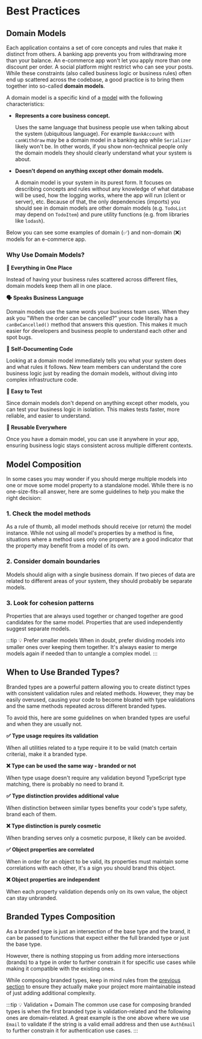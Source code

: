 # Best Practices

## Domain Models

Each application contains a set of core concepts and rules that make it distinct from others. A banking app prevents you from withdrawing more than your balance. An e-commerce app won't let you apply more than one discount per order. A social platform might restrict who can see your posts. While these constraints (also called business logic or business rules) often end up scattered across the codebase, a good practice is to bring them together into so-called **domain models**.

A domain model is a specific kind of a [model](/docs/model/index#what-is-a-model) with the following characteristics:

- **Represents a core business concept.**

  Uses the same language that business people use when talking about the system (ubiquitous language). For example `BankAccount` with `canWithdraw` may be a domain model in a banking app while `Serializer` likely won't be. In other words, if you show non-technical people only the domain models they should clearly understand what your system is about.

- **Doesn't depend on anything except other domain models.**

  A domain model is your system in its purest form. It focuses on describing concepts and rules without any knowledge of what database will be used, how the logging works, where the app will run (client or server), etc. Because of that, the only dependencies (imports) you should see in domain models are other domain models (e.g. `TodoList` may depend on `TodoItem`) and pure utility functions (e.g. from libraries like `lodash`).

Below you can see some examples of domain (✅) and non-domain (❌) models for an e-commerce app.

<!--@include: ./snippets/best-practices/domain-models/index.md-->

### Why Use Domain Models?

**🎯 Everything in One Place**

Instead of having your business rules scattered across different files, domain models keep them all in one place.

**🗣️ Speaks Business Language**

Domain models use the same words your business team uses. When they ask you "When the order can be cancelled?" your code literally has a `canBeCancelled()` method that answers this question. This makes it much easier for developers and business people to understand each other and spot bugs.

**📖 Self-Documenting Code**

Looking at a domain model immediately tells you what your system does and what rules it follows. New team members can understand the core business logic just by reading the domain models, without diving into complex infrastructure code.

**🧪 Easy to Test**

Since domain models don't depend on anything except other models, you can test your business logic in isolation. This makes tests faster, more reliable, and easier to understand.

**🔄 Reusable Everywhere**

Once you have a domain model, you can use it anywhere in your app, ensuring business logic stays consistent across multiple different contexts.

## Model Composition

In some cases you may wonder if you should merge multiple models into one or move some model property to a standalone model. While there is no one-size-fits-all answer, here are some guidelines to help you make the right decision:

### 1. Check the model methods

As a rule of thumb, all model methods should receive (or return) the model instance. While not using all model's properties by a method is fine, situations where a method uses only one property are a good indicator that the property may benefit from a model of its own.

<!--@include: ./snippets/best-practices/check-model-methods/index.md-->

### 2. Consider domain boundaries

Models should align with a single business domain. If two pieces of data are related to different areas of your system, they should probably be separate models.

<!--@include: ./snippets/best-practices/domain-boundaries/index.md-->

### 3. Look for cohesion patterns

Properties that are always used together or changed together are good candidates for the same model. Properties that are used independently suggest separate models.

<!--@include: ./snippets/best-practices/cohesion-patterns/index.md-->

:::tip 💡 Prefer smaller models
When in doubt, prefer dividing models into smaller ones over keeping them together. It's always easier to merge models again if needed than to untangle a complex model.
:::

## When to Use Branded Types?

Branded types are a powerful pattern allowing you to create distinct types with consistent validation rules and related methods. However, they may be easily overused, causing your code to become bloated with type validations and the same methods repeated across different branded types.

To avoid this, here are some guidelines on when branded types are useful and when they are usually not.

**✅ Type usage requires its validation**

When all utilities related to a type require it to be valid (match certain criteria), make it a branded type.

<!--@include: ./snippets/best-practices/branded-types/validation-required.md-->

**❌ Type can be used the same way - branded or not**

When type usage doesn't require any validation beyond TypeScript type matching, there is probably no need to brand it.

<!--@include: ./snippets/best-practices/branded-types/validation-non-required.md-->

**✅ Type distinction provides additional value**

When distinction between similar types benefits your code's type safety, brand each of them.

<!--@include: ./snippets/best-practices/branded-types/distinction-useful.md-->

**❌ Type distinction is purely cosmetic**

When branding serves only a cosmetic purpose, it likely can be avoided.

<!--@include: ./snippets/best-practices/branded-types/distinction-useless.md-->

**✅ Object properties are correlated**

When in order for an object to be valid, its properties must maintain some correlations with each other, it's a sign you should brand this object.

<!--@include: ./snippets/best-practices/branded-types/properties-correlated.md-->

**❌ Object properties are independent**

When each property validation depends only on its own value, the object can stay unbranded.

<!--@include: ./snippets/best-practices/branded-types/properties-non-correlated.md-->

## Branded Types Composition

As a branded type is just an intersection of the base type and the brand, it can be passed to functions that expect either the full branded type or just the base type.

<!--@include: ./snippets/best-practices/branded-types-composition/single.md-->

However, there is nothing stopping us from adding more intersections (brands) to a type in order to further constrain it for specific use cases while making it compatible with the existing ones.

<!--@include: ./snippets/best-practices/branded-types-composition/multiple.md-->

While composing branded types, keep in mind rules from the [previous section](#when-to-use-branded-types) to ensure they actually make your project more maintainable instead of just adding additional complexity.

:::tip 💡 Validation + Domain
The common use case for composing branded types is when the first branded type is validation-related and the following ones are domain-related. A great example is the one above where we use `Email` to validate if the string is a valid email address and then use `AuthEmail` to further constrain it for authentication use cases.
:::
